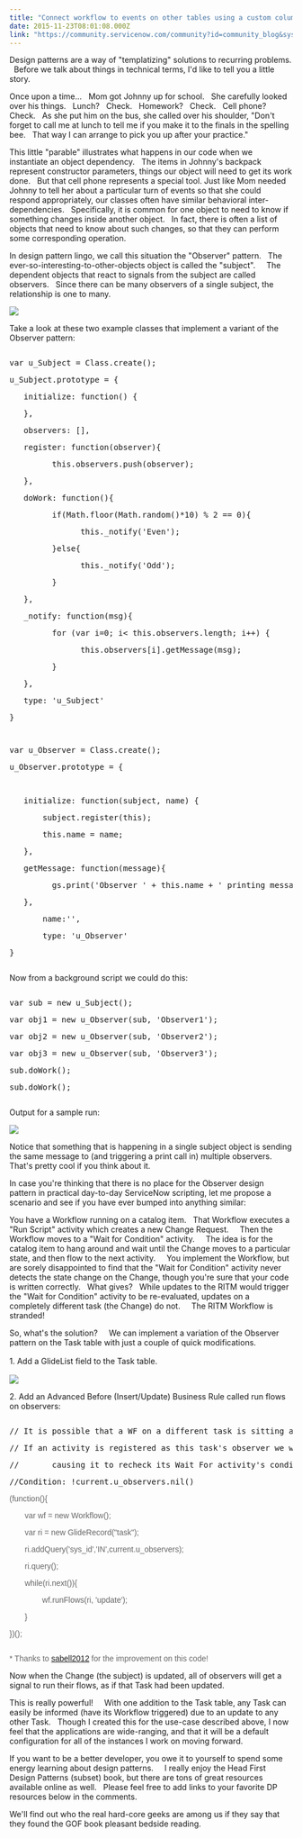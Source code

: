 ```yaml
---
title: "Connect workflow to events on other tables using a custom column and the Observer Design Pattern"
date: 2015-11-23T08:01:08.000Z
link: "https://community.servicenow.com/community?id=community_blog&sys_id=c1bd2aa9dbd0dbc01dcaf3231f9619fa"
---
```

<p>Design patterns are a way of "templatizing" solutions to recurring problems.   Before we talk about things in technical terms, I'd like to tell you a little story.</p><p></p><p>Once upon a time...   Mom got Johnny up for school.   She carefully looked over his things.   Lunch?   Check.   Homework?   Check.   Cell phone?   Check.   As she put him on the bus, she called over his shoulder, "Don't forget to call me at lunch to tell me if you make it to the finals in the spelling bee.   That way I can arrange to pick you up after your practice."</p><p></p><p>This little "parable" illustrates what happens in our code when we instantiate an object dependency.   The items in Johnny's backpack represent constructor parameters, things our object will need to get its work done.   But that cell phone represents a special tool. Just like Mom needed Johnny to tell her about a particular turn of events so that she could respond appropriately, our classes often have similar behavioral inter-dependencies.   Specifically, it is common for one object to need to know if something changes inside another object.   In fact, there is often a list of objects that need to know about such changes, so that they can perform some corresponding operation.</p><p></p><p>In design pattern lingo, we call this situation the "Observer" pattern.   The ever-so-interesting-to-other-objects object is called the "subject".     The dependent objects that react to signals from the subject are called observers.   Since there can be many observers of a single subject, the relationship is one to many.</p><p></p><p><img class="jive-image" src="http://www.people.westminstercollege.edu/faculty/ggagne/may2012/lab2/observer.jpg"/></p><p>Take a look at these two example classes that implement a variant of the Observer pattern:</p><p></p><pre __default_attr="javascript" __jive_macro_name="code" class="jive_macro_code _jivemacro_uid_14482897236773505 jive_text_macro" data-renderedposition="601.6334838867188_7.997159004211426_1078_433" jivemacro_uid="_14482897236773505"><p>var u_Subject = Class.create();</p><p>u_Subject.prototype = {</p><p></p><p>   initialize: function() {</p><p>   },</p><p></p><p>   observers: [],</p><p></p><p>   register: function(observer){</p><p>         this.observers.push(observer);</p><p>   },</p><p></p><p>   doWork: function(){</p><p>         if(Math.floor(Math.random()*10) % 2 == 0){</p><p>               this._notify('Even');</p><p>         }else{</p><p>               this._notify('Odd');</p><p>         }</p><p>   },</p><p></p><p>   _notify: function(msg){</p><p>         for (var i=0; i&lt; this.observers.length; i++) {</p><p>               this.observers[i].getMessage(msg);</p><p>         }</p><p>   },</p><p></p><p>   type: 'u_Subject'</p><p>}</p></pre><p></p><pre __default_attr="javascript" __jive_macro_name="code" class="_jivemacro_uid_1448290288497523 jive_macro_code jive_text_macro" data-renderedposition="1054.3607177734375_7.997159004211426_1078_247" jivemacro_uid="_1448290288497523"><p>var u_Observer = Class.create();</p><p>u_Observer.prototype = {</p><p>       </p><p>   initialize: function(subject, name) {</p><p>       subject.register(this);</p><p>       this.name = name;</p><p>   },</p><p></p><p>   getMessage: function(message){</p><p>         gs.print('Observer ' + this.name + ' printing message from subject:' + message );</p><p>   },</p><p></p><p>       name:'',</p><p></p><p>       type: 'u_Observer'</p><p>}</p></pre><p></p><p>Now from a background script we could do this:</p><p></p><pre __default_attr="javascript" __jive_macro_name="code" class="jive_macro_code _jivemacro_uid_14482903953015259 jive_text_macro" data-renderedposition="1361.6334228515625_7.997159004211426_1078_93" jivemacro_uid="_14482903953015259"><p>var sub = new u_Subject(); </p><p>var obj1 = new u_Observer(sub, 'Observer1'); </p><p>var obj2 = new u_Observer(sub, 'Observer2'); </p><p>var obj3 = new u_Observer(sub, 'Observer3'); </p><p>sub.doWork(); </p><p>sub.doWork();</p></pre><p></p><p>Output for a sample run:</p><p><img   class="image-2 jive-image" src="42a5c08adb581304b322f4621f9619c9.iix" style="max-width: 1200px; max-height: 900px;"/></p><p></p><p>Notice that something that is happening in a single subject object is sending the same message to (and triggering a print call in) multiple observers.   That's pretty cool if you think about it.</p><p></p><p>In case you're thinking that there is no place for the Observer design pattern in practical day-to-day ServiceNow scripting, let me propose a scenario and see if you have ever bumped into anything similar:</p><p></p><p>You have a Workflow running on a catalog item.   That Workflow executes a "Run Script" activity which creates a new Change Request.     Then the Workflow moves to a "Wait for Condition" activity.     The idea is for the catalog item to hang around and wait until the Change moves to a particular state, and then flow to the next activity.     You implement the Workflow, but are sorely disappointed to find that the "Wait for Condition" activity never detects the state change on the Change, though you're sure that your code is written correctly.   What gives?   While updates to the RITM would trigger the "Wait for Condition" activity to be re-evaluated, updates on a completely different task (the Change) do not.     The RITM Workflow is stranded!</p><p></p><p>So, what's the solution?     We can implement a variation of the Observer pattern on the Task table with just a couple of quick modifications.</p><p></p><p><span style="line-height: 1.5;">1. Add a GlideList field to the Task table.</span></p><p></p><p><img   class="image-1 jive-image" src="1ea6e4cedb5457049c9ffb651f961940.iix" style="max-width: 1200px; max-height: 900px;"/></p><p></p><p>2. Add an Advanced Before (Insert/Update) Business Rule called run flows on observers:</p><p></p><pre __default_attr="javascript" __jive_macro_name="code" class="jive_macro_code _jivemacro_uid_14482907336173742 jive_text_macro" data-renderedposition="2612.54248046875_7.997159004211426_1078_263" jivemacro_uid="_14482907336173742"><p>// It is possible that a WF on a different task is sitting at a wait for condition Activity.   </p><p>// If an activity is registered as this task's observer we will 'nudge' that task's WF, </p><p>//       causing it to recheck its Wait For activity's condition.</p><p>//Condition: !current.u_observers.nil()</p><p style="color: #666666; font-family: arial, sans-serif;">(function(){ </p><p style="color: #666666; font-family: arial, sans-serif;">       var wf = new Workflow(); </p><p></p><p style="color: #666666; font-family: arial, sans-serif;">       var ri = new GlideRecord("task"); </p><p style="color: #666666; font-family: arial, sans-serif;">       ri.addQuery('sys_id','IN',current.u_observers);</p><p style="color: #666666; font-family: arial, sans-serif;">       ri.query(); </p><p></p><p style="color: #666666; font-family: arial, sans-serif;">       while(ri.next()){ </p><p style="color: #666666; font-family: arial, sans-serif;">               wf.runFlows(ri, 'update'); </p><p style="color: #666666; font-family: arial, sans-serif;">       } </p><p></p><p style="color: #666666; font-family: arial, sans-serif;">})(); </p><p style="color: #666666; font-family: arial, sans-serif;"></p></pre><p style="color: #666666; font-family: arial, sans-serif;"></p><p style="color: #666666; font-family: arial, sans-serif;">* Thanks to <a title="sabell2012" __default_attr="7849" __jive_macro_name="user" class="jive_macro jive_macro_user" data-orig-content="sabell2012" data-renderedposition="2897.087890625_83.45169830322266_88_15" href="/community?id=community_user_profile&user=838f86e9db181fc09c9ffb651f9619d9">sabell2012</a> for the improvement on this code!</p><p></p><p>Now when the Change (the subject) is updated, all of observers will get a signal to run their flows, as if that Task had been updated.</p><p></p><p>This is really powerful!     With one addition to the Task table, any Task can easily be informed (have its Workflow triggered) due to an update to any other Task.   Though I created this for the use-case described above, I now feel that the applications are wide-ranging, and that it will be a default configuration for all of the instances I work on moving forward.</p><p></p><p>If you want to be a better developer, you owe it to yourself to spend some energy learning about design patterns.     I really enjoy the Head First Design Patterns (subset) book, but there are tons of great resources available online as well.   Please feel free to add links to your favorite DP resources below in the comments.</p><p></p><p>We'll find out who the real hard-core geeks are among us if they say that they found the GOF book pleasant bedside reading.   <span __jive_emoticon_name="wink" __jive_macro_name="emoticon" class="jive_emote jive_macro" data-renderedposition="3115.269775390625_802.5426025390625_16_16" src="/8.0.1.35b65d4/images/emoticons/wink.png"></span></p>